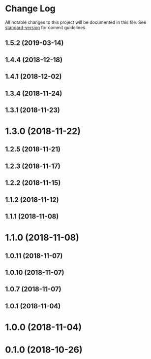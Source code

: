 # Change Log

All notable changes to this project will be documented in this file. See [standard-version](https://github.com/conventional-changelog/standard-version) for commit guidelines.

## 1.5.2 (2019-03-14)



## 1.4.4 (2018-12-18)



## 1.4.1 (2018-12-02)



## 1.3.4 (2018-11-24)



## 1.3.1 (2018-11-23)



# 1.3.0 (2018-11-22)



## 1.2.5 (2018-11-21)



## 1.2.3 (2018-11-17)



## 1.2.2 (2018-11-15)



## 1.1.2 (2018-11-12)



## 1.1.1 (2018-11-08)



# 1.1.0 (2018-11-08)



## 1.0.11 (2018-11-07)



## 1.0.10 (2018-11-07)



## 1.0.7 (2018-11-07)



## 1.0.1 (2018-11-04)



# 1.0.0 (2018-11-04)



# 0.1.0 (2018-10-26)
